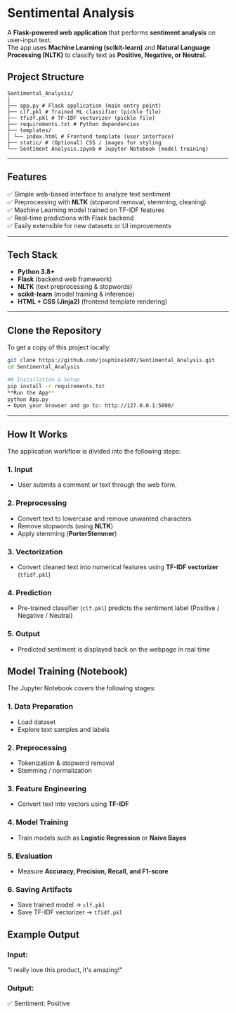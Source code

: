 # Sentimental Analysis   

A **Flask-powered web application** that performs **sentiment analysis** on user-input text.  
The app uses **Machine Learning (scikit-learn)** and **Natural Language Processing (NLTK)** to classify text as **Positive, Negative, or Neutral**.  

## Project Structure  
```
Sentimental_Analysis/
│
├── app.py # Flask application (main entry point)
├── clf.pkl # Trained ML classifier (pickle file)
├── tfidf.pkl # TF-IDF vectorizer (pickle file)
├── requirements.txt # Python dependencies
├── templates/
│ └── index.html # Frontend template (user interface)
├── static/ # (Optional) CSS / images for styling
└── Sentiment Analysis.ipynb # Jupyter Notebook (model training)
```
---

## Features  

✅ Simple web-based interface to analyze text sentiment  
✅ Preprocessing with **NLTK** (stopword removal, stemming, cleaning)  
✅ Machine Learning model trained on TF-IDF features  
✅ Real-time predictions with Flask backend  
✅ Easily extensible for new datasets or UI improvements  

---

## Tech Stack  

- **Python 3.8+**  
- **Flask** (backend web framework)  
- **NLTK** (text preprocessing & stopwords)  
- **scikit-learn** (model training & inference)  
- **HTML + CSS (Jinja2)** (frontend template rendering)  

---

## Clone the Repository  

To get a copy of this project locally:  

```bash
git clone https://github.com/josphine1407/Sentimental_Analysis.git
cd Sentimental_Analysis

## Installation & Setup
pip install -r requirements.txt
**Run the App**
python App.py
➡ Open your browser and go to: http://127.0.0.1:5000/
```
---

## How It Works  

The application workflow is divided into the following steps:  

### 1. Input  
- User submits a comment or text through the web form.  

### 2. Preprocessing  
- Convert text to lowercase and remove unwanted characters  
- Remove stopwords (using **NLTK**)  
- Apply stemming (**PorterStemmer**)  

### 3. Vectorization  
- Convert cleaned text into numerical features using **TF-IDF vectorizer** (`tfidf.pkl`)  

### 4. Prediction  
- Pre-trained classifier (`clf.pkl`) predicts the sentiment label (Positive / Negative / Neutral)  

### 5. Output  
- Predicted sentiment is displayed back on the webpage in real time  


## Model Training (Notebook)  

The Jupyter Notebook covers the following stages:  

### 1. Data Preparation  
- Load dataset  
- Explore text samples and labels  

###  2. Preprocessing  
- Tokenization & stopword removal  
- Stemming / normalization  

### 3. Feature Engineering  
- Convert text into vectors using **TF-IDF**  

### 4. Model Training  
- Train models such as **Logistic Regression** or **Naive Bayes**  

### 5. Evaluation  
- Measure **Accuracy, Precision, Recall, and F1-score**  

### 6. Saving Artifacts  
- Save trained model → `clf.pkl`  
- Save TF-IDF vectorizer → `tfidf.pkl`  

## Example Output  
### Input:  
"I really love this product, it's amazing!"

### Output:  
✅ Sentiment: Positive
